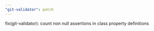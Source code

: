 ```yaml
---
"git-validator": patch
---
```


fix(git-validator): count non null assertions in class property definitions
